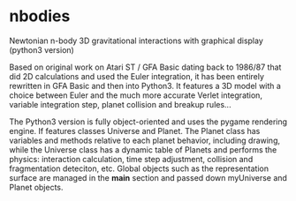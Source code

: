 # nbodies
Newtonian n-body 3D gravitational interactions with graphical display (python3 version)

Based on original work on Atari ST / GFA Basic dating back to 1986/87 that did 2D calculations and used the Euler integration, it has been entirely rewritten in GFA Basic and then into Python3. It features a 3D model with a choice between Euler and the much more accurate Verlet integration, 
variable integration step, planet collision and breakup rules... 

The Python3 version is fully object-oriented and uses the pygame rendering engine. If features classes Universe and Planet. The Planet class has variables and methods relative to each planet behavior, including drawing, while the Universe class has a dynamic table of Planets and performs the physics: interaction calculation, time step adjustment, collision and fragmentation deteciton, etc. Global objects such as the representation surface are managed in the __main__ section and passed down myUniverse and Planet objects.
